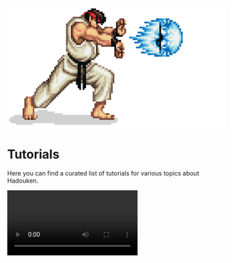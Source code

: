 ![hdk](img/hadouken.jpg)

# Tutorials

Here you can find a curated list of tutorials for various topics about Hadouken.

![Video tutorial: How to install hadouken on new projects?](video/howto-use-hadouken-trTR.mp4)